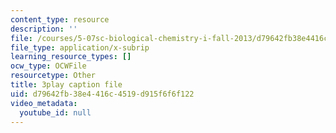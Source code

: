```yaml
---
content_type: resource
description: ''
file: /courses/5-07sc-biological-chemistry-i-fall-2013/d79642fb38e4416c4519d915f6f6f122_qmqiF0YJ4LM.srt
file_type: application/x-subrip
learning_resource_types: []
ocw_type: OCWFile
resourcetype: Other
title: 3play caption file
uid: d79642fb-38e4-416c-4519-d915f6f6f122
video_metadata:
  youtube_id: null
---
```

